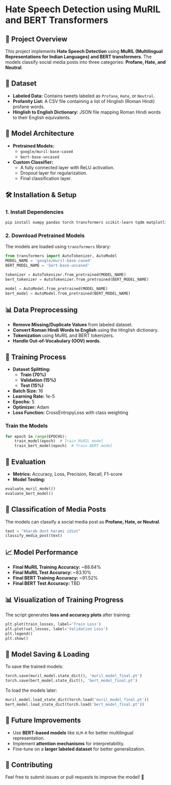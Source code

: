 # Hate Speech Detection using MuRIL and BERT Transformers

## 📌 Project Overview
This project implements **Hate Speech Detection** using **MuRIL (Multilingual Representations for Indian Languages) and BERT transformers**. The models classify social media posts into three categories: **Profane, Hate, and Neutral**.

## 📂 Dataset
- **Labeled Data:** Contains tweets labeled as `Profane`, `Hate`, or `Neutral`.
- **Profanity List:** A CSV file containing a list of Hinglish (Roman Hindi) profane words.
- **Hinglish to English Dictionary:** JSON file mapping Roman Hindi words to their English equivalents.

## 🚀 Model Architecture
- **Pretrained Models:** 
  - `google/muril-base-cased`
  - `bert-base-uncased`
- **Custom Classifier:** 
  - A fully connected layer with ReLU activation.
  - Dropout layer for regularization.
  - Final classification layer.

## 🛠 Installation & Setup
### **1. Install Dependencies**
```bash
pip install numpy pandas torch transformers scikit-learn tqdm matplotlib
```

### **2. Download Pretrained Models**
The models are loaded using `transformers` library:
```python
from transformers import AutoTokenizer, AutoModel
MODEL_NAME = 'google/muril-base-cased'
BERT_MODEL_NAME = 'bert-base-uncased'

tokenizer = AutoTokenizer.from_pretrained(MODEL_NAME)
bert_tokenizer = AutoTokenizer.from_pretrained(BERT_MODEL_NAME)

model = AutoModel.from_pretrained(MODEL_NAME)
bert_model = AutoModel.from_pretrained(BERT_MODEL_NAME)
```

## 📊 Data Preprocessing
- **Remove Missing/Duplicate Values** from labeled dataset.
- **Convert Roman Hindi Words to English** using the Hinglish dictionary.
- **Tokenization** using MuRIL and BERT tokenizers.
- **Handle Out-of-Vocabulary (OOV) words**.

## 🎯 Training Process
- **Dataset Splitting:**
  - **Train (70%)**
  - **Validation (15%)**
  - **Test (15%)**
- **Batch Size:** 16
- **Learning Rate:** 1e-5
- **Epochs:** 5
- **Optimizer:** Adam
- **Loss Function:** CrossEntropyLoss with class weighting

### **Train the Models**
```python
for epoch in range(EPOCHS):
    train_model(epoch)  # Train MuRIL model
    train_bert_model(epoch)  # Train BERT model
```

## 🧪 Evaluation
- **Metrics:** Accuracy, Loss, Precision, Recall, F1-score
- **Model Testing:**
```python
evaluate_muril_model()
evaluate_bert_model()
```

## 🎯 Classification of Media Posts
The models can classify a social media post as **Profane, Hate, or Neutral**.
```python
text = "kharab dost harami idiot"
classify_media_post(text)
```

## 📈 Model Performance
- **Final MuRIL Training Accuracy:** ~88.64%
- **Final MuRIL Test Accuracy:** ~83.10%
- **Final BERT Training Accuracy:** ~91.52%
- **Final BERT Test Accuracy:** TBD

## 📊 Visualization of Training Progress
The script generates **loss and accuracy plots** after training:
```python
plt.plot(train_losses, label='Train Loss')
plt.plot(val_losses, label='Validation Loss')
plt.legend()
plt.show()
```

## 💾 Model Saving & Loading
To save the trained models:
```python
torch.save(muril_model.state_dict(), 'muril_model_final.pt')
torch.save(bert_model.state_dict(), 'bert_model_final.pt')
```
To load the models later:
```python
muril_model.load_state_dict(torch.load('muril_model_final.pt'))
bert_model.load_state_dict(torch.load('bert_model_final.pt'))
```

## 📌 Future Improvements
- Use **BERT-based models** like `XLM-R` for better multilingual representation.
- Implement **attention mechanisms** for interpretability.
- Fine-tune on a **larger labeled dataset** for better generalization.

## 🤝 Contributing
Feel free to submit issues or pull requests to improve the model! 🚀

